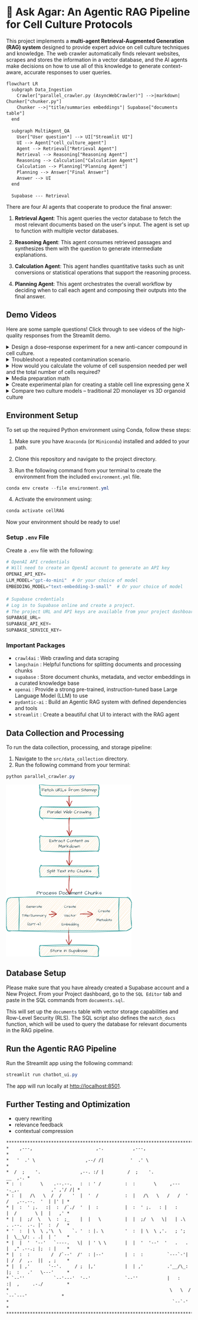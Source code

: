 # 🧪 Ask Agar: An Agentic RAG Pipeline for Cell Culture Protocols

This project implements a **multi-agent Retrieval-Augmented Generation (RAG) system** designed to provide expert advice on cell culture techniques and knowledge. The web crawler automatically finds relevant websites, scrapes and stores the information in a vector database, and the AI agents make decisions on how to use all of this knowledge to generate context-aware, accurate responses to user queries.


```mermaid
flowchart LR
  subgraph Data_Ingestion
    Crawler["parallel_crawler.py (AsyncWebCrawler)"] -->|markdown| Chunker["chunker.py"]
    Chunker -->|"title/summaries embeddings"| Supabase["documents table"]
  end

  subgraph MultiAgent_QA
    User["User question"] --> UI["Streamlit UI"]
    UI --> Agent["cell_culture_agent"]
    Agent --> Retrieval["Retrieval Agent"]
    Retrieval --> Reasoning["Reasoning Agent"]
    Reasoning --> Calculation["Calculation Agent"]
    Calculation --> Planning["Planning Agent"]
    Planning --> Answer["Final Answer"]
    Answer --> UI
  end

  Supabase --- Retrieval
```

There are four AI agents that cooperate to produce the final answer:

1. **Retrieval Agent**: This agent queries the vector database to fetch the most relevant documents based on the user's input. The agent is set up to function with multiple vector databases.

2. **Reasoning Agent**: This agent consumes retrieved passages and synthesizes them with the
  question to generate intermediate explanations.

3. **Calculation Agent**: This agent handles quantitative tasks such as unit conversions or
  statistical operations that support the reasoning process.

4. **Planning Agent**: This agent orchestrates the overall workflow by deciding when to call
  each agent and composing their outputs into the final answer.

## Demo Videos

Here are some sample questions! Click through to see videos of the high-quality responses from the Streamlit demo.

<details>
  <summary>Design a dose–response experiment for a new anti-cancer compound in cell culture.</summary>
  

https://github.com/user-attachments/assets/0afd6a5c-3934-4a1b-af58-d73d12ff2bcc



</details>

<details>
  <summary>Troubleshoot a repeated contamination scenario.</summary>


https://github.com/user-attachments/assets/923c7dc5-f8e2-4ae5-825b-b21fd264eb3e



</details>

<details>
  <summary>How would you calculate the volume of cell suspension needed per well and the total number of cells required?</summary>


https://github.com/user-attachments/assets/905b92ed-e037-471e-ac0a-97b48c4996e9


</details> 

<details>
  <summary>Media preparation math</summary>


https://github.com/user-attachments/assets/41034e74-6fe8-4532-8363-a9ced14ba267


</details>

<details>
  <summary>Create experimental plan for creating a stable cell line expressing gene X</summary>


https://github.com/user-attachments/assets/e56fb513-c86d-4ee0-b919-2f732d015112


</details>

<details>
  <summary>Compare two culture models – traditional 2D monolayer vs 3D organoid culture </summary>


https://github.com/user-attachments/assets/48e2a531-ca43-4e3b-9ea5-c9d7062409a1


</details> 

## Environment Setup

To set up the required Python environment using Conda, follow these steps:

1. Make sure you have `Anaconda` (or `Miniconda`) installed and added to your path.

2. Clone this repository and navigate to the project directory.

3. Run the following command from your terminal to create the environment from the included `environment.yml` file.

```powershell
conda env create --file environment.yml
```

4. Activate the environment using: 

```powershell
conda activate cellRAG
```

Now your environment should be ready to use!

<!-- Can insert a terminal recording of environment setup here. -->

### Setup `.env` File

Create a `.env` file with the following:

```python
# OpenAI API credentials
# Will need to create an OpenAI account to generate an API key
OPENAI_API_KEY=
LLM_MODEL="gpt-4o-mini"  # Or your choice of model
EMBEDDING_MODEL="text-embedding-3-small"  # Or your choice of model

# Supabase credentials
# Log in to Supabase online and create a project. 
# The project URL and API keys are available from your project dashboard.
SUPABASE_URL=
SUPABASE_API_KEY=
SUPABASE_SERVICE_KEY=
```

### Important Packages

* `crawl4ai` : Web crawling and data scraping
* `langchain` : Helpful functions for splitting documents and processing chunks
* `supabase` : Store document chunks, metadata, and vector embeddings in a curated knowledge base
* `openai` : Provide a strong pre-trained, instruction-tuned base Large Language Model (LLM) to use
* `pydantic-ai` : Build an Agentic RAG system with defined dependencies and tools
* `streamlit` : Create a beautiful chat UI to interact with the RAG agent

## Data Collection and Processing

To run the data collection, processing, and storage pipeline:

1. Navigate to the `src/data_collection` directory.
2. Run the following command from your terminal:
```powershell
python parallel_crawler.py
```

![knowledge base diagram](img/knowledgebase.png)

## Database Setup

Please make sure that you have already created a Supabase account and a New Project. From your Project dashboard, go to the `SQL Editor` tab and paste in the SQL commands from `documents.sql`. 

This will set up the `documents` table with vector storage capabilities and Row-Level Security (RLS). The SQL script also defines the `match_docs` function, which will be used to query the database for relevant documents in the RAG pipeline.

## Run the Agentic RAG Pipeline

Run the Streamlit app using the following command:

```powershell
streamlit run chatbot_ui.py
```

The app will run locally at [http://localhost:8501](http://localhost:8501).

## Further Testing and Optimization

* query rewriting
* relevance feedback
* contextual compression

```
**********************************************************************************************
*    ,---,                        ,-.           ,---,                                        *
*   '  .' \                   ,--/ /|          '  .' \                                       *
*  /  ;    '.               ,--. :/ |         /  ;    '.                             __  ,-. *
* :  :       \    .--.--.   :  : ' /         :  :       \     ,----._,.            ,' ,'/ /| *
* :  |   /\   \  /  /    '  |  '  /          :  |   /\   \   /   /  ' /   ,--.--.  '  | |' | *
* |  :  ' ;.   :|  :  /`./  '  |  :          |  :  ' ;.   : |   :     |  /       \ |  |   ,' *
* |  |  ;/  \   \  :  ;_    |  |   \         |  |  ;/  \   \|   | .\  . .--.  .-. |'  :  /   *
* '  :  | \  \ ,'\  \    `. '  : |. \        '  :  | \  \ ,'.   ; ';  |  \__\/: . .|  | '    *
* |  |  '  '--'   `----.   \|  | ' \ \       |  |  '  '--'  '   .   . |  ," .--.; |;  : |    *
* |  :  :        /  /`--'  /'  : |--'        |  :  :         `---`-'| | /  /  ,.  ||  , ;    *
* |  | ,'       '--'.     / ;  |,'           |  | ,'         .'__/\_: |;  :   .'   \---'     *
* `--''           `--'---'  '--'             `--''           |   :    :|  ,     .-./         *
*                                                             \   \  /  `--`---'             *
*                                                              `--`-'                        *
**********************************************************************************************
```

